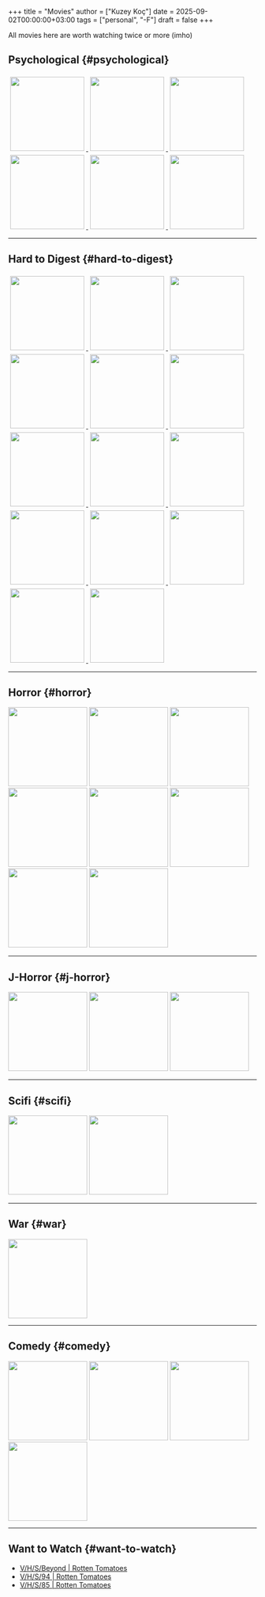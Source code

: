 +++
title = "Movies"
author = ["Kuzey Koç"]
date = 2025-09-02T00:00:00+03:00
tags = ["personal", "-F"]
draft = false
+++

All movies here are worth watching twice or more (imho)


## Psychological {#psychological}

<a href="https://www.rottentomatoes.com/m/eyes_wide_shut" target="_blank" rel="noopener">
  <img style="display: inline-block; margin: 4px;" src="/images/eyes-wide-shut.jpg" width="150px" />
</a>
<a href="https://www.rottentomatoes.com/m/the_game" target="_blank" rel="noopener">
  <img style="display: inline-block; margin: 4px;" src="/images/the-game-1997-movie-poster-4046709197.jpg" width="150px" />
</a>
<a href="https://www.rottentomatoes.com/m/jacobs_ladder" target="_blank" rel="noopener">
  <img style="display: inline-block; margin: 4px;" src="/images/jacobs_ladder_xlg-3382836107.jpg" width="150px" />
</a>
<a href="https://www.rottentomatoes.com/m/the_cell_2000" target="_blank" rel="noopener">
  <img style="display: inline-block; margin: 4px;" src="/images/the-cell.jpg" width="150px" />
</a>
<a href="https://www.rottentomatoes.com/m/1198124-shutter_island" target="_blank" rel="noopener">
  <img style="display: inline-block; margin: 4px;" src="/images/shutter-island.jpg" width="150px" />
</a>
<a href="https://www.rottentomatoes.com/m/vanilla_sky" target="_blank" rel="noopener">
  <img style="display: inline-block; margin: 4px;" src="/images/vanilla_sky-3379408659.jpg" width="150px" />
</a>

---


## Hard to Digest {#hard-to-digest}

<a href="https://www.rottentomatoes.com/m/incendies" target="_blank" rel="noopener">
  <img style="display: inline-block; margin: 4px;" src="/images/incendies-3588952923.jpg" width="150px" />
</a>
<a href="https://www.rottentomatoes.com/m/taste_of_cherry" target="_blank" rel="noopener">
  <img style="display: inline-block; margin: 4px;" src="/images/taste-of-cherry.jpg" width="150px" />
</a>
<a href="https://www.rottentomatoes.com/m/mulholland_dr" target="_blank" rel="noopener">
  <img style="display: inline-block; margin: 4px;" src="/images/mulholland-drive-md-web-1876893089.jpg" width="150px" />
</a>
<a href="https://www.rottentomatoes.com/m/1984_1984" target="_blank" rel="noopener">
  <img style="display: inline-block; margin: 4px;" src="/images/1984.jpg" width="150px" />
</a>
<a href="https://www.rottentomatoes.com/m/lost_highway" target="_blank" rel="noopener">
  <img style="display: inline-block; margin: 4px;" src="/images/lost-highway.jpg" width="150px" />
</a>
<a href="https://www.rottentomatoes.com/m/the_substance" target="_blank" rel="noopener">
  <img style="display: inline-block; margin: 4px;" src="/images/the-substance-movie-poster-1482580001.jpg" width="150px" />
</a>
<a href="https://www.rottentomatoes.com/m/the_hunt_2013" target="_blank" rel="noopener">
  <img style="display: inline-block; margin: 4px;" src="/images/jagten_xxlg-605616330.jpg" width="150px" />
</a>
<a href="https://www.rottentomatoes.com/m/parasite_2019" target="_blank" rel="noopener">
  <img style="display: inline-block; margin: 4px;" src="/images/parasite.jpg" width="150px" />
</a>
<a href="https://www.rottentomatoes.com/m/no_country_for_old_men" target="_blank" rel="noopener">
  <img style="display: inline-block; margin: 4px;" src="/images/no_country_for_old_men_2007_original_film_art_5000x-41473270.jpg" width="150px" />
</a>
<a href="https://www.rottentomatoes.com/m/the_platform" target="_blank" rel="noopener">
  <img style="display: inline-block; margin: 4px;" src="/images/the-platform.jpg" width="150px" />
</a>
<a href="https://www.rottentomatoes.com/m/her" target="_blank" rel="noopener">
  <img style="display: inline-block; margin: 4px;" src="/images/her.jpg" width="150px" />
</a>
<a href="https://www.rottentomatoes.com/m/filth_2013" target="_blank" rel="noopener">
  <img style="display: inline-block; margin: 4px;" src="/images/filth-poster-3431448991.jpg" width="150px" />
</a>
<a href="https://www.rottentomatoes.com/m/bronson" target="_blank" rel="noopener">
  <img style="display: inline-block; margin: 4px;" src="/images/bronson.jpg" width="150px" />
</a>
<a href="https://www.rottentomatoes.com/m/persepolis" target="_blank" rel="noopener">
  <img style="display: inline-block; margin: 4px;" src="/images/porsepolis.jpg" width="150px" />
</a>

---


## Horror {#horror}

<a href="https://www.rottentomatoes.com/m/grave_encounters" target="_blank" rel="noopener" style="display: inline-block; margin: 0px;">
  <img src="/images/grave-encounters.jpg" width="160px" />
</a>

<a href="https://www.rottentomatoes.com/m/dawn_of_the_dead" target="_blank" rel="noopener" style="display: inline-block; margin: 0px;">
  <img src="/images/dawn-of-the-dead.jpg" width="160px" />
</a>

<a href="https://www.rottentomatoes.com/m/vhs2" target="_blank" rel="noopener" style="display: inline-block; margin: 0px;">
  <img src="/images/VHS2-Poster-1581990644.jpg" width="160px" />
</a>

<a href="https://www.rottentomatoes.com/m/vhs" target="_blank" rel="noopener" style="display: inline-block; margin: 0px;">
  <img src="/images/vhs.jpg" width="160px" />
</a>

<a href="https://www.rottentomatoes.com/m/insidious" target="_blank" rel="noopener" style="display: inline-block; margin: 0px;">
  <img src="/images/incidious.jpg" width="160px" />
</a>

<a href="https://www.rottentomatoes.com/m/alien_romulus" target="_blank" rel="noopener" style="display: inline-block; margin: 0px;">
  <img src="/images/alien-romulus-film-poster-1132327283.jpg" width="160px" />
</a>

<a href="https://www.rottentomatoes.com/m/as_aboveso_below" target="_blank" rel="noopener" style="display: inline-block; margin: 0px;">
  <img src="/images/as-above-so-below-448774915.jpg" width="160px" />
</a>

<a href="https://www.rottentomatoes.com/m/mist" target="_blank" rel="noopener" style="display: inline-block; margin: 0px;">
  <img src="/images/the-mist_poster_goldposter_com_11-3357004402.jpg" width="160px" />
</a>

---


## J-Horror {#j-horror}

<a href="https://www.rottentomatoes.com/m/pulse_2005" target="_blank" rel="noopener" style="display: inline-block; margin: 0px;">
  <img src="/images/pulse_xlg-2302251433.jpg" width="160px" />
</a>

<a href="https://www.rottentomatoes.com/m/kwaidan" target="_blank" rel="noopener" style="display: inline-block; margin: 0px;">
  <img src="/images/kwaidan.jpg" width="160px" />
</a>

<a href="https://www.rottentomatoes.com/m/10002114-dark_water" target="_blank" rel="noopener" style="display: inline-block; margin: 0px;">
  <img src="/images/Dark_Water-329055271-large-1051075613.jpg" width="160px" />
</a>

---


## Scifi {#scifi}

<a href="https://www.rottentomatoes.com/m/close_encounters_of_the_third_kind" target="_blank" rel="noopener" style="display: inline-block; margin: 0px;">
  <img src="/images/close-encounters.jpg" width="160px" />
</a>

<a href="https://www.rottentomatoes.com/m/1078021-contact" target="_blank" rel="noopener" style="display: inline-block; margin: 0px;">
  <img src="/images/contact.jpg" width="160px" />
</a>

---


## War {#war}

<a href="https://www.rottentomatoes.com/m/kingdom_of_heaven" target="_blank" rel="noopener" style="display: inline-block; margin: 0px;">
  <img src="/images/kingdomofheaven72dpi-1495490518.png" width="160px" />
</a>

---


## Comedy {#comedy}

<a href="https://www.rottentomatoes.com/m/monty_pythons_life_of_brian" target="_blank" rel="noopener" style="display: inline-block; margin: 0px;">
  <img src="/images/life-of-brian.jpg" width="160px" />
</a>

<a href="https://www.rottentomatoes.com/m/pulp_fiction" target="_blank" rel="noopener" style="display: inline-block; margin: 0px;">
  <img src="/images/pulp-fiction.jpg" width="160px" />
</a>

<a href="https://www.rottentomatoes.com/m/borat" target="_blank" rel="noopener" style="display: inline-block; margin: 0px;">
  <img src="/images/borat.jpeg" width="160px" />
</a>

<a href="https://www.rottentomatoes.com/m/wild_tales" target="_blank" rel="noopener" style="display: inline-block; margin: 0px;">
  <img src="/images/wild-tales.jpg" width="160px" />
</a>

---


## Want to Watch {#want-to-watch}

-   [V/H/S/Beyond | Rotten Tomatoes](https://www.rottentomatoes.com/m/v_h_s_beyond)
-   [V/H/S/94 | Rotten Tomatoes](https://www.rottentomatoes.com/m/vhs94)
-   [V/H/S/85 | Rotten Tomatoes](https://www.rottentomatoes.com/m/v_h_s_85)
